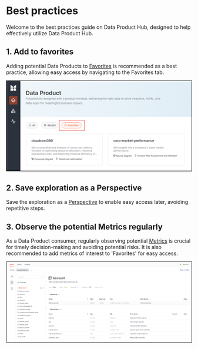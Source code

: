 # Best practices

Welcome to the best practices guide on Data Product Hub, designed to help effectively utilize Data Product Hub.

## 1. Add to favorites

Adding potential Data Products to [Favorites](/interfaces/data_product_hub/discovery/#favorites) is recommended as a best practice, allowing easy access by navigating to the Favorites tab.


<center>
  <img src="/interfaces/data_product_hub/annotely_image%20(27).png" alt="DPH" style="width:50rem; border: 1px solid black;" />
</center>


## 2. Save exploration as a Perspective

Save the exploration as a [Perspective](/interfaces/data_product_hub/discovery/#perspectives) to enable easy access later, avoiding repetitive steps.

## 3. Observe the potential Metrics regularly

As a Data Product consumer, regularly observing potential [Metrics](/interfaces/data_product_hub/discovery/#metrics) is crucial for timely decision-making and avoiding potential risks. It is also recommended to add metrics of interest to 'Favorites' for easy access.

<center>
<img src="/interfaces/data_product_hub/exploration/image%20(41).png" alt="DPH" style="width:50rem; border: 1px solid black;" />
</center>

